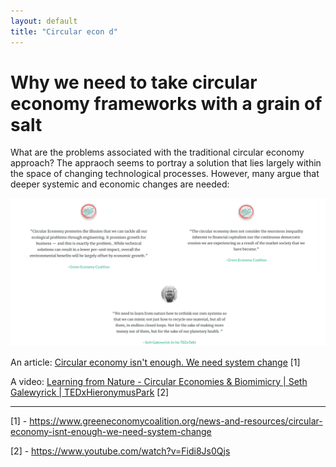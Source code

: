 ```yaml
---
layout: default
title: "Circular econ d"
---
```


# Why we need to take circular economy frameworks with a grain of salt
What are the problems associated with the traditional circular economy approach? The appraoch seems to portray a solution that lies largely within the space of changing technological processes. However, many argue that deeper systemic and economic changes are needed: 

![](media/CIRCULAR-ECON-D.png)

An article: [Circular economy isn't enough. We need system change](https://www.greeneconomycoalition.org/news-and-resources/circular-economy-isnt-enough-we-need-system-change) [1]


A video: [Learning from Nature - Circular Economies & Biomimicry | Seth Galewyrick | TEDxHieronymusPark](https://www.youtube.com/watch?v=Fidi8Js0Qjs) [2]




________
[1] - https://www.greeneconomycoalition.org/news-and-resources/circular-economy-isnt-enough-we-need-system-change

[2] - https://www.youtube.com/watch?v=Fidi8Js0Qjs